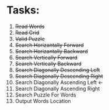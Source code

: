 # Tasks:

1. ~~Read Words~~
2. ~~Read Grid~~
3. ~~Valid Puzzle~~
4. ~~Search Horizantally Forward~~
5. ~~Search Horizantally Backward~~
6. ~~Search Vertically Forward~~
7. ~~Search Vertically Backward~~
8. ~~Search Diagonally Descending Left~~
9. ~~Search Diagonally Descending Right~~
10. Search Diagonally Ascending Left <-
11. Search Diagonally Ascending Right
12. Search Puzzle For Words
13. Output Words Location
